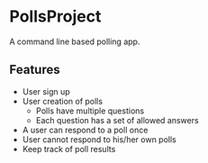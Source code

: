 # PollsProject

A command line based polling app.

## Features

* User sign up
* User creation of polls
    * Polls have multiple questions
    * Each question has a set of allowed answers
* A user can respond to a poll once
* User cannot respond to his/her own polls
* Keep track of poll results